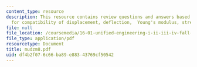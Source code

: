 ```yaml
---
content_type: resource
description: This resource contains review questions and answers based on three points
  for compatibility of displacement, deflection,  Young's modulus, stress.
file: null
file_location: /coursemedia/16-01-unified-engineering-i-ii-iii-iv-fall-2005-spring-2006/df4b2f076c66ba89e88343769cf50542_mudzm8.pdf
file_type: application/pdf
resourcetype: Document
title: mudzm8.pdf
uid: df4b2f07-6c66-ba89-e883-43769cf50542
---
```

